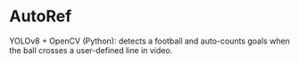 # AutoRef
YOLOv8 + OpenCV (Python): detects a football and auto-counts goals when the ball crosses a user-defined line in video.
